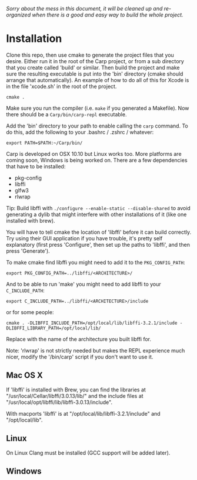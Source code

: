 <i>Sorry about the mess in this document, it will be cleaned up and re-organized when there is a good and easy way to build the whole project.</i>

# Installation

Clone this repo, then use cmake to generate the project files that you desire. Either run it in the root of the Carp project, or from a sub directory that you create called 'build' or similar. Then build the project and make sure the resulting executable is put into the 'bin' directory (cmake should arrange that automatically). An example of how to do all of this for Xcode is in the file 'xcode.sh' in the root of the project.

```cmake .```

Make sure you run the compiler (i.e. ```make``` if you generated a Makefile). Now there should be a ```Carp/bin/carp-repl``` executable.

Add the 'bin' directory to your path to enable calling the ```carp``` command. To do this, add the following to your .bashrc / .zshrc / whatever:

```export PATH=$PATH:~/Carp/bin/```

Carp is developed on OSX 10.10 but Linux works too. More platforms are coming soon, Windows is being worked on. There are a few dependencies that have to be installed:
 * pkg-config
 * libffi
 * glfw3
 * rlwrap
 
Tip: Build libffi with ```./configure --enable-static --disable-shared``` to avoid generating a dylib that might interfere with other installations of it (like one installed with brew).

You will have to tell cmake the location of 'libffi' before it can build correctly. Try using their GUI application if you have trouble, it's pretty self explanatory (first press 'Configure', then set up the paths to 'libffi', and then press 'Generate').

To make cmake find libffi you might need to add it to the `PKG_CONFIG_PATH`:
```
export PKG_CONFIG_PATH=../libffi/<ARCHITECTURE>/
```

And to be able to run 'make' you might need to add libffi to your `C_INCLUDE_PATH`:

```
export C_INCLUDE_PATH=../libffi/<ARCHITECTURE>/include
```

or for some people:

```
cmake . -DLIBFFI_INCLUDE_PATH=/opt/local/lib/libffi-3.2.1/include -DLIBFFI_LIBRARY_PATH=/opt/local/lib/
```

Replace <ARCHITECTURE> with the name of the architecture you built libffi for.

Note: 'rlwrap' is not strictly needed but makes the REPL experience much nicer, modify the '/bin/carp' script if you don't want to use it.

## Mac OS X
If 'libffi' is installed with Brew, you can find the libraries at "/usr/local/Cellar/libffi/3.0.13/lib/" and the include files at "/usr/local/opt/libffi/lib/libffi-3.0.13/include".

With macports 'libffi' is at "/opt/local/lib/libffi-3.2.1/include" and "/opt/local/lib".

## Linux
On Linux Clang must be installed (GCC support will be added later).

## Windows

